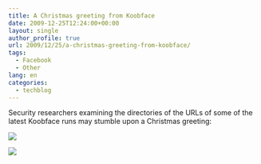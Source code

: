 ```yaml
---
title: A Christmas greeting from Koobface
date: 2009-12-25T12:24:00+00:00
layout: single
author_profile: true
url: 2009/12/25/a-christmas-greeting-from-koobface/
tags:
  - Facebook
  - Other
lang: en
categories: 
  - techblog
---
```

Security researchers examining the directories of the URLs of some of the latest Koobface runs may stumble upon a Christmas greeting:

[![](http://2.bp.blogspot.com/_vaUVXcmC3OI/SznvlsUMBHI/AAAAAAAAAgg/_xyYuzxxCyQ/s640/kf_mc_1.jpg)](http://2.bp.blogspot.com/_vaUVXcmC3OI/SznvlsUMBHI/AAAAAAAAAgg/_xyYuzxxCyQ/s1600-h/kf_mc_1.jpg)

[![](http://4.bp.blogspot.com/_vaUVXcmC3OI/SzSnZ9_WtnI/AAAAAAAAAgY/t6ye8Rk1tR4/s640/kf_mc_2.png)](http://4.bp.blogspot.com/_vaUVXcmC3OI/SzSnZ9_WtnI/AAAAAAAAAgY/t6ye8Rk1tR4/s1600-h/kf_mc_2.png)